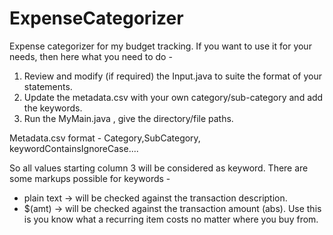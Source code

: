 # ExpenseCategorizer
Expense categorizer for my budget tracking.
If you want to use it for your needs, then here what you need to do - 

1. Review and modify (if required) the Input.java to suite the format of your statements.
2. Update the metadata.csv with your own category/sub-category and add the keywords.
3. Run the MyMain.java , give the directory/file paths.

Metadata.csv format - 
Category,SubCategory, keywordContainsIgnoreCase....

So all values starting column 3 will be considered as keyword.
There are some markups possible for keywords - 
* plain text -> will be checked against the transaction description.
* $(amt) -> will be checked against the transaction amount (abs). Use this is you know what a recurring item costs no matter where you buy from.
